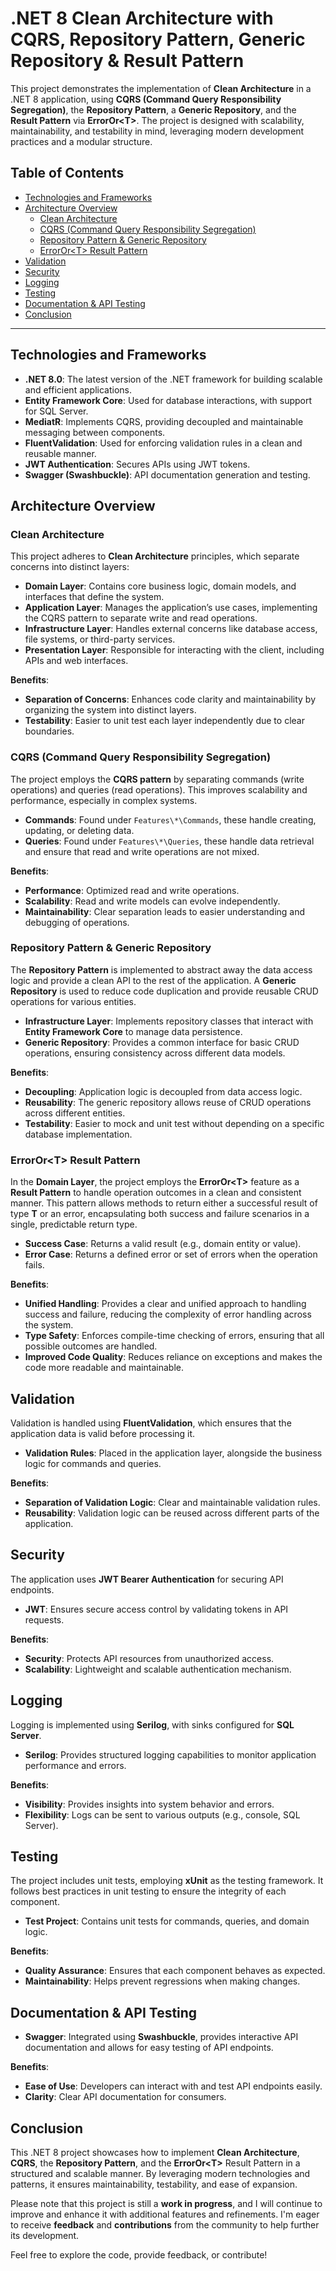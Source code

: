 # .NET 8 Clean Architecture with CQRS, Repository Pattern, Generic Repository & Result Pattern

This project demonstrates the implementation of **Clean Architecture** in a .NET 8 application, using **CQRS (Command Query Responsibility Segregation)**, the **Repository Pattern**, a **Generic Repository**, and the **Result Pattern** via **ErrorOr\<T\>**. The project is designed with scalability, maintainability, and testability in mind, leveraging modern development practices and a modular structure.

## Table of Contents
- [Technologies and Frameworks](#technologies-and-frameworks)
- [Architecture Overview](#architecture-overview)
  - [Clean Architecture](#clean-architecture)
  - [CQRS (Command Query Responsibility Segregation)](#cqrs-command-query-responsibility-segregation)
  - [Repository Pattern & Generic Repository](#repository-pattern--generic-repository)
  - [ErrorOr\<T\> Result Pattern](#errorort-result-pattern)
- [Validation](#validation)
- [Security](#security)
- [Logging](#logging)
- [Testing](#testing)
- [Documentation & API Testing](#documentation--api-testing)
- [Conclusion](#conclusion)

---

## Technologies and Frameworks
- **.NET 8.0**: The latest version of the .NET framework for building scalable and efficient applications.
- **Entity Framework Core**: Used for database interactions, with support for SQL Server.
- **MediatR**: Implements CQRS, providing decoupled and maintainable messaging between components.
- **FluentValidation**: Used for enforcing validation rules in a clean and reusable manner.
- **JWT Authentication**: Secures APIs using JWT tokens.
- **Swagger (Swashbuckle)**: API documentation generation and testing.

## Architecture Overview

### Clean Architecture
This project adheres to **Clean Architecture** principles, which separate concerns into distinct layers:
- **Domain Layer**: Contains core business logic, domain models, and interfaces that define the system.
- **Application Layer**: Manages the application’s use cases, implementing the CQRS pattern to separate write and read operations.
- **Infrastructure Layer**: Handles external concerns like database access, file systems, or third-party services.
- **Presentation Layer**: Responsible for interacting with the client, including APIs and web interfaces.

**Benefits**:
- **Separation of Concerns**: Enhances code clarity and maintainability by organizing the system into distinct layers.
- **Testability**: Easier to unit test each layer independently due to clear boundaries.

### CQRS (Command Query Responsibility Segregation)
The project employs the **CQRS pattern** by separating commands (write operations) and queries (read operations). This improves scalability and performance, especially in complex systems.

- **Commands**: Found under `Features\*\Commands`, these handle creating, updating, or deleting data.
- **Queries**: Found under `Features\*\Queries`, these handle data retrieval and ensure that read and write operations are not mixed.

**Benefits**:
- **Performance**: Optimized read and write operations.
- **Scalability**: Read and write models can evolve independently.
- **Maintainability**: Clear separation leads to easier understanding and debugging of operations.

### Repository Pattern & Generic Repository
The **Repository Pattern** is implemented to abstract away the data access logic and provide a clean API to the rest of the application. A **Generic Repository** is used to reduce code duplication and provide reusable CRUD operations for various entities.

- **Infrastructure Layer**: Implements repository classes that interact with **Entity Framework Core** to manage data persistence.
- **Generic Repository**: Provides a common interface for basic CRUD operations, ensuring consistency across different data models.

**Benefits**:
- **Decoupling**: Application logic is decoupled from data access logic.
- **Reusability**: The generic repository allows reuse of CRUD operations across different entities.
- **Testability**: Easier to mock and unit test without depending on a specific database implementation.

### ErrorOr\<T\> Result Pattern
In the **Domain Layer**, the project employs the **ErrorOr\<T\>** feature as a **Result Pattern** to handle operation outcomes in a clean and consistent manner. This pattern allows methods to return either a successful result of type **T** or an error, encapsulating both success and failure scenarios in a single, predictable return type.

- **Success Case**: Returns a valid result (e.g., domain entity or value).
- **Error Case**: Returns a defined error or set of errors when the operation fails.

**Benefits**:
- **Unified Handling**: Provides a clear and unified approach to handling success and failure, reducing the complexity of error handling across the system.
- **Type Safety**: Enforces compile-time checking of errors, ensuring that all possible outcomes are handled.
- **Improved Code Quality**: Reduces reliance on exceptions and makes the code more readable and maintainable.

## Validation
Validation is handled using **FluentValidation**, which ensures that the application data is valid before processing it.

- **Validation Rules**: Placed in the application layer, alongside the business logic for commands and queries.

**Benefits**:
- **Separation of Validation Logic**: Clear and maintainable validation rules.
- **Reusability**: Validation logic can be reused across different parts of the application.

## Security
The application uses **JWT Bearer Authentication** for securing API endpoints.

- **JWT**: Ensures secure access control by validating tokens in API requests.

**Benefits**:
- **Security**: Protects API resources from unauthorized access.
- **Scalability**: Lightweight and scalable authentication mechanism.

## Logging
Logging is implemented using **Serilog**, with sinks configured for **SQL Server**.

- **Serilog**: Provides structured logging capabilities to monitor application performance and errors.

**Benefits**:
- **Visibility**: Provides insights into system behavior and errors.
- **Flexibility**: Logs can be sent to various outputs (e.g., console, SQL Server).

## Testing
The project includes unit tests, employing **xUnit** as the testing framework. It follows best practices in unit testing to ensure the integrity of each component.

- **Test Project**: Contains unit tests for commands, queries, and domain logic.

**Benefits**:
- **Quality Assurance**: Ensures that each component behaves as expected.
- **Maintainability**: Helps prevent regressions when making changes.

## Documentation & API Testing
- **Swagger**: Integrated using **Swashbuckle**, provides interactive API documentation and allows for easy testing of API endpoints.

**Benefits**:
- **Ease of Use**: Developers can interact with and test API endpoints easily.
- **Clarity**: Clear API documentation for consumers.

## Conclusion
This .NET 8 project showcases how to implement **Clean Architecture**, **CQRS**, the **Repository Pattern**, and the **ErrorOr\<T\>** Result Pattern in a structured and scalable manner. By leveraging modern technologies and patterns, it ensures maintainability, testability, and ease of expansion.

Please note that this project is still a **work in progress**, and I will continue to improve and enhance it with additional features and refinements. I'm eager to receive **feedback** and **contributions** from the community to help further its development.

Feel free to explore the code, provide feedback, or contribute!
